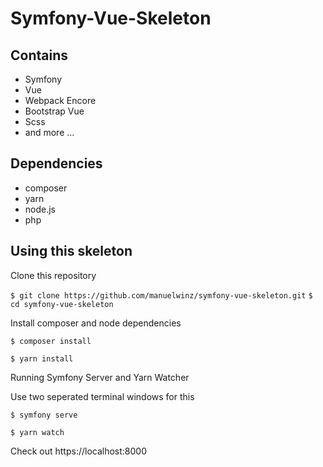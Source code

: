 # Symfony-Vue-Skeleton

## Contains

* Symfony
* Vue
* Webpack Encore
* Bootstrap Vue
* Scss
* and more ...

## Dependencies

*  composer
*  yarn
*  node.js
*  php

## Using this skeleton

Clone this repository

`$ git clone https://github.com/manuelwinz/symfony-vue-skeleton.git`
`$ cd symfony-vue-skeleton`

Install composer and node dependencies

`$ composer install`

`$ yarn install`

Running Symfony Server and Yarn Watcher

Use two seperated terminal windows for this

`$ symfony serve`

`$ yarn watch`

Check out https://localhost:8000
